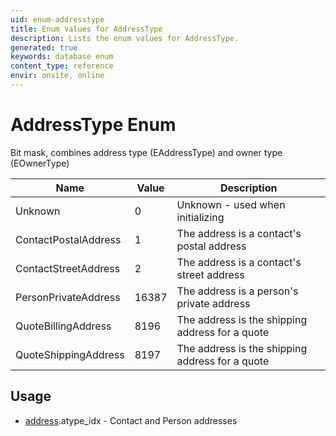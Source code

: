 ```yaml
---
uid: enum-addresstype
title: Enum values for AddressType
description: Lists the enum values for AddressType.
generated: true
keywords: database enum
content_type: reference
envir: onsite, online
---
```


# AddressType Enum

Bit mask, combines address type (EAddressType) and owner type (EOwnerType)

| Name | Value | Description |
|------|-------|-------------|
|Unknown|0|Unknown - used when initializing |
|ContactPostalAddress|1|The address is a contact's postal address|
|ContactStreetAddress|2|The address is a contact's street address|
|PersonPrivateAddress|16387|The address is a person's private address|
|QuoteBillingAddress|8196|The address is the shipping address for a quote|
|QuoteShippingAddress|8197|The address is the shipping address for a quote|

## Usage

* [address](../address.md).atype_idx - Contact and Person addresses
